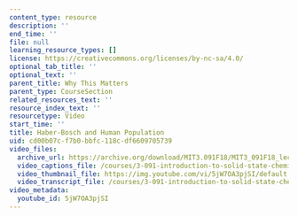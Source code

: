```yaml
---
content_type: resource
description: ''
end_time: ''
file: null
learning_resource_types: []
license: https://creativecommons.org/licenses/by-nc-sa/4.0/
optional_tab_title: ''
optional_text: ''
parent_title: Why This Matters
parent_type: CourseSection
related_resources_text: ''
resource_index_text: ''
resourcetype: Video
start_time: ''
title: Haber-Bosch and Human Population
uid: cd00b07c-f7b0-bbfc-118c-df6609705739
video_files:
  archive_url: https://archive.org/download/MIT3.091F18/MIT3_091F18_lec02_wtm_300k.mp4
  video_captions_file: /courses/3-091-introduction-to-solid-state-chemistry-fall-2018/5jW7OA3pjSI_captions.webvtt
  video_thumbnail_file: https://img.youtube.com/vi/5jW7OA3pjSI/default.jpg
  video_transcript_file: /courses/3-091-introduction-to-solid-state-chemistry-fall-2018/5jW7OA3pjSI_transcript.pdf
video_metadata:
  youtube_id: 5jW7OA3pjSI
---
```

